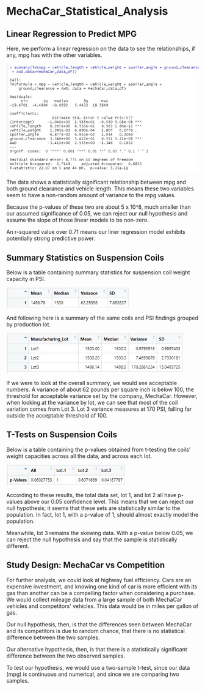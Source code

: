 # MechaCar_Statistical_Analysis

## Linear Regression to Predict MPG

Here, we perform a linear regression on the data to see the relationships, if any, mpg has with the other variables.

![Linear_Regression_mpg](resources/images/mpg_lin_regression.jpg)

The data shows a statistically significant relationship between mpg and both ground clearance and vehicle length.  This means these two variables seem to have a non-random amount of variance to the mpg values.

Because the p-values of these two are about 5 x 10^8, much smaller than our assumed significance of 0.05,  we can reject our null hypothesis and assume the slope of those linear models to be non-zero.

An r-squared value over 0.71 means our liner regression model exhibits potentially strong predictive power.

## Summary Statistics on Suspension Coils

Below is a table containing summary statistics for suspension coil weight capacity in PSI.

![Suspension_PSI_Summary](resources/images/suspension_summary.jpg)

And following here is a summary of the same coils and PSI findings grouped by production lot.

![Suspension_Summary_by_Lot](resources/images/lot_summary.jpg)

If we were to look at the overall summary, we would see acceptable numbers.  A variance of about 62 pounds per square inch is below  100, the threshold for acceptable variance set by the company, MechaCar.  However, when looking at the variance by lot, we can see that most of the coil variation comes from Lot 3.  Lot 3 variance measures at 170 PSI, falling far outside the acceptable threshold of 100.

## T-Tests on Suspension Coils

Below is a table containing the p-values obtained from t-testing the coils' weight capacities across all the data, and across each lot.

![P-Values](resources/images/p_values.jpg)

According to these results, the total data set, lot 1, and lot 2 all have p-values above our 0.05 confidence level. This means that we can reject our null hypothesis; it seems that these sets are statistically similar to the population.  In fact, lot 1, with a p-value of 1, should almost exactly model the population.

Meanwhile, lot 3 remains the skewing data.  With a p-value below 0.05, we can reject the null hypothesis and say that the sample is statistically different.

## Study Design: MechaCar vs Competition

For further analysis, we could look at highway fuel efficiency.  Cars are an expensive investment, and knowing one kind of car is more efficient with its gas than another can be a compelling factor when considering a purchase.  We would collect mileage data from a large sample of both MechaCar vehicles and competitors' vehicles.  This data would be in miles per gallon of gas.

Our null hypothesis, then, is that the differences seen between MechaCar and its competitors is due to random chance, that there is no statistical difference between the two samples.

Our alternative hypothesis, then, is that there is a statistically significant difference between the two observed samples.

To test our hypothesis, we would use a two-sample t-test, since our data (mpg) is continuous and numerical, and since we are comparing two samples.
